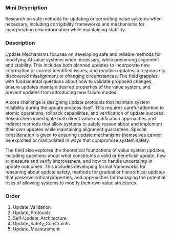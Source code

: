 ### Mini Description

Research on safe methods for updating or correcting value systems when necessary, including corrigibility frameworks and mechanisms for incorporating new information while maintaining stability.

### Description

Update Mechanisms focuses on developing safe and reliable methods for modifying AI value systems when necessary, while preserving alignment and stability. This includes both planned updates to incorporate new information or correct identified issues, and reactive updates in response to discovered misalignment or changing circumstances. The field grapples with fundamental questions about how to validate proposed changes, ensure updates maintain desired properties of the value system, and prevent updates from introducing new failure modes.

A core challenge is designing update protocols that maintain system reliability during the update process itself. This requires careful attention to atomic operations, rollback capabilities, and verification of update success. Researchers investigate both direct value modification approaches and indirect methods that allow systems to safely reason about and implement their own updates while maintaining alignment guarantees. Special consideration is given to ensuring update mechanisms themselves cannot be exploited or manipulated in ways that compromise system safety.

The field also explores the theoretical foundations of value system updates, including questions about what constitutes a valid or beneficial update, how to measure and verify improvement, and how to handle uncertainty in update outcomes. This includes developing formal frameworks for reasoning about update safety, methods for gradual or hierarchical updates that preserve critical properties, and approaches for managing the potential risks of allowing systems to modify their own value structures.

### Order

1. Update_Validation
2. Update_Protocols
3. Self-Update_Architecture
4. Update_Safety_Constraints
5. Update_Measurement
